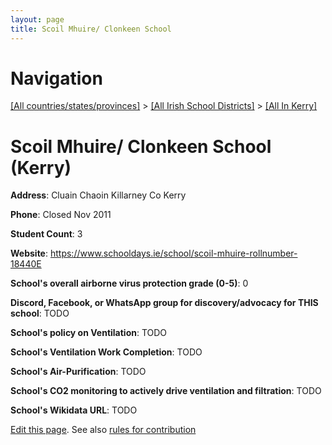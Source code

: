```yaml
---
layout: page
title: Scoil Mhuire/ Clonkeen School
---
```

# Navigation

[[All countries/states/provinces]](../../..) > [[All Irish School Districts]](../..) > [[All In Kerry]](..)

# Scoil Mhuire/ Clonkeen School (Kerry)

**Address**: Cluain Chaoin Killarney Co Kerry

**Phone**: Closed Nov 2011

**Student Count**: 3

**Website**: <https://www.schooldays.ie/school/scoil-mhuire-rollnumber-18440E>

**School's overall airborne virus protection grade (0-5)**: 0

**Discord, Facebook, or WhatsApp group for discovery/advocacy for THIS school**: TODO

**School's policy on Ventilation**: TODO

**School's Ventilation Work Completion**: TODO

**School's Air-Purification**: TODO

**School's CO2 monitoring to actively drive ventilation and filtration**: TODO

**School's Wikidata URL**: TODO


[Edit this page](https://github.com/ventilate-schools/Ireland/edit/main/./Kerry/Scoil_Mhuire__Clonkeen_School.md). See also [rules for contribution](../../../contribution-rules/)
